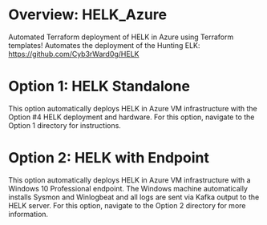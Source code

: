 
# Overview:  HELK_Azure
Automated Terraform deployment of HELK in Azure using Terraform templates!
Automates the deployment of the Hunting ELK:  https://github.com/Cyb3rWard0g/HELK

# Option 1:  HELK Standalone
This option automatically deploys HELK in Azure VM infrastructure with the Option #4 HELK deployment and hardware.  For this option, navigate to the Option 1 directory for instructions.

# Option 2:  HELK with Endpoint
This option automatically deploys HELK in Azure VM infrastructure with a Windows 10 Professional endpoint.  The Windows machine automatically installs Sysmon and Winlogbeat and all logs are sent via Kafka output to the HELK server.  For this option,  navigate to the Option 2 directory for more information.
